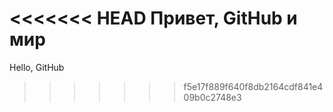 <<<<<<< HEAD
Привет, GitHub и мир
=======
Hello, GitHub
>>>>>>> f5e17f889f640f8db2164cdf841e409b0c2748e3
